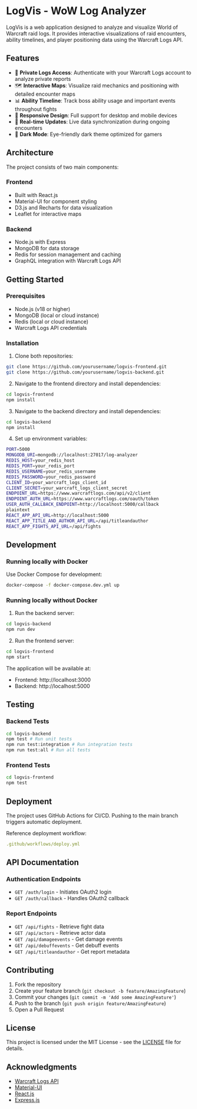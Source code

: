 # LogVis - WoW Log Analyzer

LogVis is a web application designed to analyze and visualize World of Warcraft raid logs. It provides interactive visualizations of raid encounters, ability timelines, and player positioning data using the Warcraft Logs API.

## Features

- 🔐 **Private Logs Access**: Authenticate with your Warcraft Logs account to analyze private reports
- 🗺️ **Interactive Maps**: Visualize raid mechanics and positioning with detailed encounter maps
- 📊 **Ability Timeline**: Track boss ability usage and important events throughout fights
- 📱 **Responsive Design**: Full support for desktop and mobile devices
- 🔄 **Real-time Updates**: Live data synchronization during ongoing encounters
- 🎨 **Dark Mode**: Eye-friendly dark theme optimized for gamers

## Architecture

The project consists of two main components:

### Frontend

- Built with React.js
- Material-UI for component styling
- D3.js and Recharts for data visualization
- Leaflet for interactive maps

### Backend

- Node.js with Express
- MongoDB for data storage
- Redis for session management and caching
- GraphQL integration with Warcraft Logs API

## Getting Started

### Prerequisites

- Node.js (v18 or higher)
- MongoDB (local or cloud instance)
- Redis (local or cloud instance)
- Warcraft Logs API credentials

### Installation

1. Clone both repositories:

```bash
git clone https://github.com/yourusername/logvis-frontend.git
git clone https://github.com/yourusername/logvis-backend.git
```

2. Navigate to the frontend directory and install dependencies:

```bash
cd logvis-frontend
npm install
```

3. Navigate to the backend directory and install dependencies:

```bash
cd logvis-backend
npm install
```

4. Set up environment variables:

```bash
PORT=5000
MONGODB_URI=mongodb://localhost:27017/log-analyzer
REDIS_HOST=your_redis_host
REDIS_PORT=your_redis_port
REDIS_USERNAME=your_redis_username
REDIS_PASSWORD=your_redis_password
CLIENT_ID=your_warcraft_logs_client_id
CLIENT_SECRET=your_warcraft_logs_client_secret
ENDPOINT_URL=https://www.warcraftlogs.com/api/v2/client
ENDPOINT_AUTH_URL=https://www.warcraftlogs.com/oauth/token
USER_AUTH_CALLBACK_ENDPOINT=http://localhost:5000/callback
plaintext
REACT_APP_API_URL=http://localhost:5000
REACT_APP_TITLE_AND_AUTHOR_API_URL=/api/titleandauthor
REACT_APP_FIGHTS_API_URL=/api/fights
```

## Development

### Running locally with Docker

Use Docker Compose for development:

```bash
docker-compose -f docker-compose.dev.yml up
```

### Running locally without Docker

1. Run the backend server:

```bash
cd logvis-backend
npm run dev
```

2. Run the frontend server:

```bash
cd logvis-frontend
npm start
```

The application will be available at:

- Frontend: http://localhost:3000
- Backend: http://localhost:5000

## Testing

### Backend Tests

```bash
cd logvis-backend
npm test # Run unit tests
npm run test:integration # Run integration tests
npm run test:all # Run all tests
```

### Frontend Tests

```bash
cd logvis-frontend
npm test
```

## Deployment

The project uses GitHub Actions for CI/CD. Pushing to the main branch triggers automatic deployment.

Reference deployment workflow:

```yaml
.github/workflows/deploy.yml
```

## API Documentation

### Authentication Endpoints

- `GET /auth/login` - Initiates OAuth2 login
- `GET /auth/callback` - Handles OAuth2 callback

### Report Endpoints

- `GET /api/fights` - Retrieve fight data
- `GET /api/actors` - Retrieve actor data
- `GET /api/damageevents` - Get damage events
- `GET /api/debuffevents` - Get debuff events
- `GET /api/titleandauthor` - Get report metadata

## Contributing

1. Fork the repository
2. Create your feature branch (`git checkout -b feature/AmazingFeature`)
3. Commit your changes (`git commit -m 'Add some AmazingFeature'`)
4. Push to the branch (`git push origin feature/AmazingFeature`)
5. Open a Pull Request

## License

This project is licensed under the MIT License - see the [LICENSE](LICENSE) file for details.

## Acknowledgments

- [Warcraft Logs API](https://www.warcraftlogs.com/v2/docs)
- [Material-UI](https://mui.com/)
- [React.js](https://reactjs.org/)
- [Express.js](https://expressjs.com/)
